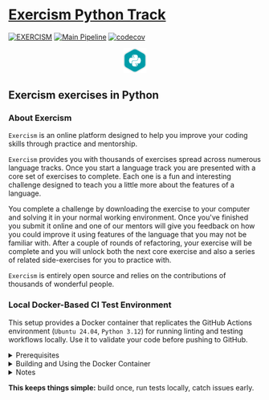 # [Exercism Python Track](https://exercism.io/tracks/python)

[![EXERCISM](https://img.shields.io/badge/Exercism-009CAB?style=for-the-badge&logo=exercism&logoColor=white)](https://exercism.org/profiles/myFirstCode)
[![Main Pipeline](https://github.com/ikostan/python/actions/workflows/lint_test_report.yml/badge.svg)](https://github.com/ikostan/python/actions/workflows/lint_test_report.yml)
[![codecov](https://codecov.io/github/ikostan/python/graph/badge.svg?token=G78RWJWJ38)](https://codecov.io/github/ikostan/python)

<div align="center"> 
<img width="9%" height="9%" src="https://github.com/ikostan/Exercism_Python_Track/blob/master/img/python-track.png" hspace="20">
</div>

## Exercism exercises in Python

### About Exercism

`Exercism` is an online platform designed to help you improve your coding
skills through practice and mentorship.

`Exercism` provides you with thousands of exercises spread across numerous
language tracks. Once you start a language track you are presented with a
core set of exercises to complete. Each one is a fun and interesting
challenge designed to teach you a little more about the features of a language.

You complete a challenge by downloading the exercise to your computer and
solving it in your normal working environment. Once you've finished you submit
it online and one of our mentors will give you feedback on how you could improve
it using features of the language that you may not be familiar with. After a
couple of rounds of refactoring, your exercise will be complete and you will
unlock both the next core exercise and also a series of related side-exercises
for you to practice with.

`Exercism` is entirely open source and relies on the contributions of thousands
of wonderful people.


### Local Docker-Based CI Test Environment

This setup provides a Docker container that replicates the GitHub Actions
environment (`Ubuntu 24.04`, `Python 3.12`) for running linting and testing
workflows locally. Use it to validate your code before pushing to GitHub.

<details>
  <summary>Prerequisites</summary>

- Docker installed and running on your machine. Download from
  [docker.com](https://www.docker.com/get-started).
- Your repo cloned locally (e.g., `git clone https://github.com/ikostan/python.git`).
- Ensure `requirements.txt` exists in the repo root (even if empty).
  If you have a `.pylintrc`, it should be in the root as well.
</details>

<details>
  <summary>Building and Using the Docker Container</summary>

1. **Place the files**:
   - Save the `Dockerfile` and `run_ci_tests.sh` in your repo root.
   - Make run_ci_tests.sh executable:
     - On Unix/macOS: ```chmod +x run_ci_tests.sh```
     - On Windows: No need, as it's run inside the Linux container.

2. **Build the Docker image**:
   ```bash
   docker build -t python-ci-env .
   ```
   This creates an image with `Python 3.12`, all linters (`Ruff`, `Flake8`, `Pylint`),
   and testers (`Pytest`, `pytest-cov`) installed.

3. **Run the container interactively** (for manual testing):
   * On Unix/macOS:
   ```bash
   docker run -it -v $(pwd):/app python-ci-env
   ```
   * On Windows PowerShell:
   ```bash
   docker run -it -v ${PWD}:/app python-ci-env
   ```
   * On Windows Command Prompt (cmd.exe):
   ```bash
   docker run -it -v %cd%:/app python-ci-env
   ```
   - This mounts your local repo to `/app` in the container and drops you into a bash shell.
   - Inside the container, you can run individual commands or the full script.

4. **Run all CI tests at once** (non-interactively):
   * On Unix/macOS:
   ```bash
   docker run -v $(pwd):/app python-ci-env /app/run_ci_tests.sh
   ```
   * On Windows PowerShell:
   ```bash
   docker run -v ${PWD}:/app python-ci-env /app/run_ci_tests.sh
   ```
   * On Windows Command Prompt (cmd.exe):
   ```bash
   docker run -v %cd%:/app python-ci-env /app/run_ci_tests.sh
   ```
   - This executes all linting and testing steps sequentially, mimicking the workflows.
   - Output will show results for `Ruff`, `Flake8`, `Pylint`, `Pytest`, and coverage generation.
   - If any step fails, the script exits early (like in CI).

5. **Run specific tests inside the container**:
   - Start the interactive container as in step 3.
   - Then run individual commands, e.g.:
     ```bash
     ruff check --output-format=github .
     pytest . --verbose --ignore=solutions --log-cli-level=INFO
     ```
</details>

<details>
  <summary>Notes</summary>

- **Failures**: If tests fail, fix your code and rebuild/run again. The env matches GitHub,
  so issues should align.
- **Rebuilding**: If you update `requirements.txt` or add new deps, rebuild the image with
  `docker build -t python-ci-env .`.
- **Performance**: First build may take time to install packages; subsequent runs are faster.
- **Customization**: If your repo has no `requirements.txt`, the install step does nothing—that's
  fine for `Exercism` exercises.
- **Cleanup**: Use `docker image prune` to remove old images if needed.
- **Windows-Specific**: If mounting fails (e.g., permission issues), ensure your drive is shared
  in Docker Desktop settings. Use forward slashes in paths if needed, but Docker handles backslashes.
</details>

**This keeps things simple:** build once, run tests locally, catch issues early.
